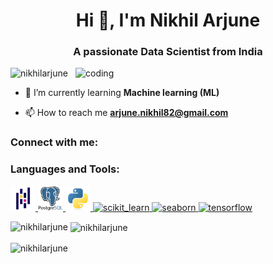<h1 align="center">Hi 👋, I'm Nikhil Arjune</h1>
<h3 align="center">A passionate Data Scientist from India</h3>

<img align="right" alt="coding" width="400" src="">

<p align="left"> <img src="https://komarev.com/ghpvc/?username=nikhilarjune&label=Profile%20views&color=0e75b6&style=flat" alt="nikhilarjune" /> </p>

- 🌱 I’m currently learning **Machine learning (ML)**

- 📫 How to reach me **arjune.nikhil82@gmail.com**

<h3 align="left">Connect with me:</h3>
<p align="left">
</p>

<h3 align="left">Languages and Tools:</h3>
<p align="left"> <a href="https://pandas.pydata.org/" target="_blank" rel="noreferrer"> <img src="https://raw.githubusercontent.com/devicons/devicon/2ae2a900d2f041da66e950e4d48052658d850630/icons/pandas/pandas-original.svg" alt="pandas" width="40" height="40"/> </a> <a href="https://www.postgresql.org" target="_blank" rel="noreferrer"> <img src="https://raw.githubusercontent.com/devicons/devicon/master/icons/postgresql/postgresql-original-wordmark.svg" alt="postgresql" width="40" height="40"/> </a> <a href="https://www.python.org" target="_blank" rel="noreferrer"> <img src="https://raw.githubusercontent.com/devicons/devicon/master/icons/python/python-original.svg" alt="python" width="40" height="40"/> </a> <a href="https://scikit-learn.org/" target="_blank" rel="noreferrer"> <img src="https://upload.wikimedia.org/wikipedia/commons/0/05/Scikit_learn_logo_small.svg" alt="scikit_learn" width="40" height="40"/> </a> <a href="https://seaborn.pydata.org/" target="_blank" rel="noreferrer"> <img src="https://seaborn.pydata.org/_images/logo-mark-lightbg.svg" alt="seaborn" width="40" height="40"/> </a> <a href="https://www.tensorflow.org" target="_blank" rel="noreferrer"> <img src="https://www.vectorlogo.zone/logos/tensorflow/tensorflow-icon.svg" alt="tensorflow" width="40" height="40"/> </a> </p>

<p><img align="left" src="https://github-readme-stats.vercel.app/api/top-langs?username=nikhilarjune&show_icons=true&locale=en&layout=compact" alt="nikhilarjune" /></p>

<p>&nbsp;<img align="center" src="https://github-readme-stats.vercel.app/api?username=nikhilarjune&show_icons=true&locale=en" alt="nikhilarjune" /></p>

<p><img align="center" src="https://github-readme-streak-stats.herokuapp.com/?user=nikhilarjune&" alt="nikhilarjune" /></p>
